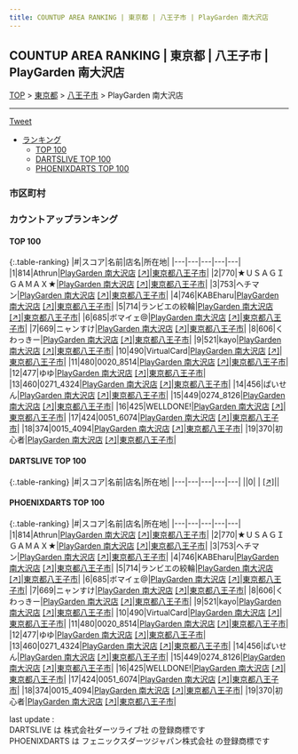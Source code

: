 ```yaml
---
title: COUNTUP AREA RANKING | 東京都 | 八王子市 | PlayGarden 南大沢店
---
```

## COUNTUP AREA RANKING | 東京都 | 八王子市 | PlayGarden 南大沢店

[TOP](/darts/rank/) > [東京都](/darts/rank/東京都/) > [八王子市](/darts/rank/東京都/八王子市/) > PlayGarden 南大沢店

___

<a href="https://twitter.com/share?ref_src=twsrc%5Etfw" data-text="COUNTUP AREA RANKING | 東京都八王子市PlayGarden 南大沢店" class="twitter-share-button" data-hashtags="DARTSLIVE,PHOENIXDARTS,darts,ダーツ" data-show-count="false">Tweet</a>

* [ランキング](#カウントアップランキング)
    * [TOP 100](#top-100)
    * [DARTSLIVE TOP 100](#dartslive-top-100)
    * [PHOENIXDARTS TOP 100](#phoenixdarts-top-100)

### 市区町村

<ul>

</ul>

### カウントアップランキング

#### TOP 100



{:.table-ranking}
|#|スコア|名前|店名|所在地|
|---|---|---|---|---|
|1|814|<span class="rank-name-pd">Athrun</span>|<a href="/darts/rank/shops/87952.html">PlayGarden 南大沢店</a> <a href="https://vs.phoenixdarts.com/jp/shop/shopDetailInfo/s_87952?s_seq=87952">[↗]</a>|<a href="/darts/rank/東京都/八王子市">東京都八王子市</a>|
|2|770|<span class="rank-name-pd">★ＵＳＡＧＩＧＡＭＡＸ★</span>|<a href="/darts/rank/shops/87952.html">PlayGarden 南大沢店</a> <a href="https://vs.phoenixdarts.com/jp/shop/shopDetailInfo/s_87952?s_seq=87952">[↗]</a>|<a href="/darts/rank/東京都/八王子市">東京都八王子市</a>|
|3|753|<span class="rank-name-pd">ヘチマン</span>|<a href="/darts/rank/shops/87952.html">PlayGarden 南大沢店</a> <a href="https://vs.phoenixdarts.com/jp/shop/shopDetailInfo/s_87952?s_seq=87952">[↗]</a>|<a href="/darts/rank/東京都/八王子市">東京都八王子市</a>|
|4|746|<span class="rank-name-pd">KABEharu</span>|<a href="/darts/rank/shops/87952.html">PlayGarden 南大沢店</a> <a href="https://vs.phoenixdarts.com/jp/shop/shopDetailInfo/s_87952?s_seq=87952">[↗]</a>|<a href="/darts/rank/東京都/八王子市">東京都八王子市</a>|
|5|714|<span class="rank-name-pd">ランビエの絞輪</span>|<a href="/darts/rank/shops/87952.html">PlayGarden 南大沢店</a> <a href="https://vs.phoenixdarts.com/jp/shop/shopDetailInfo/s_87952?s_seq=87952">[↗]</a>|<a href="/darts/rank/東京都/八王子市">東京都八王子市</a>|
|6|685|<span class="rank-name-pd">ボマイェ@</span>|<a href="/darts/rank/shops/87952.html">PlayGarden 南大沢店</a> <a href="https://vs.phoenixdarts.com/jp/shop/shopDetailInfo/s_87952?s_seq=87952">[↗]</a>|<a href="/darts/rank/東京都/八王子市">東京都八王子市</a>|
|7|669|<span class="rank-name-pd">ニャンすけ</span>|<a href="/darts/rank/shops/87952.html">PlayGarden 南大沢店</a> <a href="https://vs.phoenixdarts.com/jp/shop/shopDetailInfo/s_87952?s_seq=87952">[↗]</a>|<a href="/darts/rank/東京都/八王子市">東京都八王子市</a>|
|8|606|<span class="rank-name-pd">くわっきー</span>|<a href="/darts/rank/shops/87952.html">PlayGarden 南大沢店</a> <a href="https://vs.phoenixdarts.com/jp/shop/shopDetailInfo/s_87952?s_seq=87952">[↗]</a>|<a href="/darts/rank/東京都/八王子市">東京都八王子市</a>|
|9|521|<span class="rank-name-pd">kayo</span>|<a href="/darts/rank/shops/87952.html">PlayGarden 南大沢店</a> <a href="https://vs.phoenixdarts.com/jp/shop/shopDetailInfo/s_87952?s_seq=87952">[↗]</a>|<a href="/darts/rank/東京都/八王子市">東京都八王子市</a>|
|10|490|<span class="rank-name-pd">VirtualCard</span>|<a href="/darts/rank/shops/87952.html">PlayGarden 南大沢店</a> <a href="https://vs.phoenixdarts.com/jp/shop/shopDetailInfo/s_87952?s_seq=87952">[↗]</a>|<a href="/darts/rank/東京都/八王子市">東京都八王子市</a>|
|11|480|<span class="rank-name-pd">0020_8514</span>|<a href="/darts/rank/shops/87952.html">PlayGarden 南大沢店</a> <a href="https://vs.phoenixdarts.com/jp/shop/shopDetailInfo/s_87952?s_seq=87952">[↗]</a>|<a href="/darts/rank/東京都/八王子市">東京都八王子市</a>|
|12|477|<span class="rank-name-pd">ゆゆ</span>|<a href="/darts/rank/shops/87952.html">PlayGarden 南大沢店</a> <a href="https://vs.phoenixdarts.com/jp/shop/shopDetailInfo/s_87952?s_seq=87952">[↗]</a>|<a href="/darts/rank/東京都/八王子市">東京都八王子市</a>|
|13|460|<span class="rank-name-pd">0271_4324</span>|<a href="/darts/rank/shops/87952.html">PlayGarden 南大沢店</a> <a href="https://vs.phoenixdarts.com/jp/shop/shopDetailInfo/s_87952?s_seq=87952">[↗]</a>|<a href="/darts/rank/東京都/八王子市">東京都八王子市</a>|
|14|456|<span class="rank-name-pd">ぱいせん</span>|<a href="/darts/rank/shops/87952.html">PlayGarden 南大沢店</a> <a href="https://vs.phoenixdarts.com/jp/shop/shopDetailInfo/s_87952?s_seq=87952">[↗]</a>|<a href="/darts/rank/東京都/八王子市">東京都八王子市</a>|
|15|449|<span class="rank-name-pd">0274_8126</span>|<a href="/darts/rank/shops/87952.html">PlayGarden 南大沢店</a> <a href="https://vs.phoenixdarts.com/jp/shop/shopDetailInfo/s_87952?s_seq=87952">[↗]</a>|<a href="/darts/rank/東京都/八王子市">東京都八王子市</a>|
|16|425|<span class="rank-name-pd">WELLDONE!</span>|<a href="/darts/rank/shops/87952.html">PlayGarden 南大沢店</a> <a href="https://vs.phoenixdarts.com/jp/shop/shopDetailInfo/s_87952?s_seq=87952">[↗]</a>|<a href="/darts/rank/東京都/八王子市">東京都八王子市</a>|
|17|424|<span class="rank-name-pd">0051_6074</span>|<a href="/darts/rank/shops/87952.html">PlayGarden 南大沢店</a> <a href="https://vs.phoenixdarts.com/jp/shop/shopDetailInfo/s_87952?s_seq=87952">[↗]</a>|<a href="/darts/rank/東京都/八王子市">東京都八王子市</a>|
|18|374|<span class="rank-name-pd">0015_4094</span>|<a href="/darts/rank/shops/87952.html">PlayGarden 南大沢店</a> <a href="https://vs.phoenixdarts.com/jp/shop/shopDetailInfo/s_87952?s_seq=87952">[↗]</a>|<a href="/darts/rank/東京都/八王子市">東京都八王子市</a>|
|19|370|<span class="rank-name-pd">初心者</span>|<a href="/darts/rank/shops/87952.html">PlayGarden 南大沢店</a> <a href="https://vs.phoenixdarts.com/jp/shop/shopDetailInfo/s_87952?s_seq=87952">[↗]</a>|<a href="/darts/rank/東京都/八王子市">東京都八王子市</a>|


#### DARTSLIVE TOP 100



{:.table-ranking}
|#|スコア|名前|店名|所在地|
|---|---|---|---|---|
||0|<span class="rank-name-dl"> </span>|<a href="/darts/rank/shops/.html"></a> <a href="">[↗]</a>|<a href="/darts/rank//"></a>|


#### PHOENIXDARTS TOP 100



{:.table-ranking}
|#|スコア|名前|店名|所在地|
|---|---|---|---|---|
|1|814|<span class="rank-name-pd">Athrun</span>|<a href="/darts/rank/shops/87952.html">PlayGarden 南大沢店</a> <a href="https://vs.phoenixdarts.com/jp/shop/shopDetailInfo/s_87952?s_seq=87952">[↗]</a>|<a href="/darts/rank/東京都/八王子市">東京都八王子市</a>|
|2|770|<span class="rank-name-pd">★ＵＳＡＧＩＧＡＭＡＸ★</span>|<a href="/darts/rank/shops/87952.html">PlayGarden 南大沢店</a> <a href="https://vs.phoenixdarts.com/jp/shop/shopDetailInfo/s_87952?s_seq=87952">[↗]</a>|<a href="/darts/rank/東京都/八王子市">東京都八王子市</a>|
|3|753|<span class="rank-name-pd">ヘチマン</span>|<a href="/darts/rank/shops/87952.html">PlayGarden 南大沢店</a> <a href="https://vs.phoenixdarts.com/jp/shop/shopDetailInfo/s_87952?s_seq=87952">[↗]</a>|<a href="/darts/rank/東京都/八王子市">東京都八王子市</a>|
|4|746|<span class="rank-name-pd">KABEharu</span>|<a href="/darts/rank/shops/87952.html">PlayGarden 南大沢店</a> <a href="https://vs.phoenixdarts.com/jp/shop/shopDetailInfo/s_87952?s_seq=87952">[↗]</a>|<a href="/darts/rank/東京都/八王子市">東京都八王子市</a>|
|5|714|<span class="rank-name-pd">ランビエの絞輪</span>|<a href="/darts/rank/shops/87952.html">PlayGarden 南大沢店</a> <a href="https://vs.phoenixdarts.com/jp/shop/shopDetailInfo/s_87952?s_seq=87952">[↗]</a>|<a href="/darts/rank/東京都/八王子市">東京都八王子市</a>|
|6|685|<span class="rank-name-pd">ボマイェ@</span>|<a href="/darts/rank/shops/87952.html">PlayGarden 南大沢店</a> <a href="https://vs.phoenixdarts.com/jp/shop/shopDetailInfo/s_87952?s_seq=87952">[↗]</a>|<a href="/darts/rank/東京都/八王子市">東京都八王子市</a>|
|7|669|<span class="rank-name-pd">ニャンすけ</span>|<a href="/darts/rank/shops/87952.html">PlayGarden 南大沢店</a> <a href="https://vs.phoenixdarts.com/jp/shop/shopDetailInfo/s_87952?s_seq=87952">[↗]</a>|<a href="/darts/rank/東京都/八王子市">東京都八王子市</a>|
|8|606|<span class="rank-name-pd">くわっきー</span>|<a href="/darts/rank/shops/87952.html">PlayGarden 南大沢店</a> <a href="https://vs.phoenixdarts.com/jp/shop/shopDetailInfo/s_87952?s_seq=87952">[↗]</a>|<a href="/darts/rank/東京都/八王子市">東京都八王子市</a>|
|9|521|<span class="rank-name-pd">kayo</span>|<a href="/darts/rank/shops/87952.html">PlayGarden 南大沢店</a> <a href="https://vs.phoenixdarts.com/jp/shop/shopDetailInfo/s_87952?s_seq=87952">[↗]</a>|<a href="/darts/rank/東京都/八王子市">東京都八王子市</a>|
|10|490|<span class="rank-name-pd">VirtualCard</span>|<a href="/darts/rank/shops/87952.html">PlayGarden 南大沢店</a> <a href="https://vs.phoenixdarts.com/jp/shop/shopDetailInfo/s_87952?s_seq=87952">[↗]</a>|<a href="/darts/rank/東京都/八王子市">東京都八王子市</a>|
|11|480|<span class="rank-name-pd">0020_8514</span>|<a href="/darts/rank/shops/87952.html">PlayGarden 南大沢店</a> <a href="https://vs.phoenixdarts.com/jp/shop/shopDetailInfo/s_87952?s_seq=87952">[↗]</a>|<a href="/darts/rank/東京都/八王子市">東京都八王子市</a>|
|12|477|<span class="rank-name-pd">ゆゆ</span>|<a href="/darts/rank/shops/87952.html">PlayGarden 南大沢店</a> <a href="https://vs.phoenixdarts.com/jp/shop/shopDetailInfo/s_87952?s_seq=87952">[↗]</a>|<a href="/darts/rank/東京都/八王子市">東京都八王子市</a>|
|13|460|<span class="rank-name-pd">0271_4324</span>|<a href="/darts/rank/shops/87952.html">PlayGarden 南大沢店</a> <a href="https://vs.phoenixdarts.com/jp/shop/shopDetailInfo/s_87952?s_seq=87952">[↗]</a>|<a href="/darts/rank/東京都/八王子市">東京都八王子市</a>|
|14|456|<span class="rank-name-pd">ぱいせん</span>|<a href="/darts/rank/shops/87952.html">PlayGarden 南大沢店</a> <a href="https://vs.phoenixdarts.com/jp/shop/shopDetailInfo/s_87952?s_seq=87952">[↗]</a>|<a href="/darts/rank/東京都/八王子市">東京都八王子市</a>|
|15|449|<span class="rank-name-pd">0274_8126</span>|<a href="/darts/rank/shops/87952.html">PlayGarden 南大沢店</a> <a href="https://vs.phoenixdarts.com/jp/shop/shopDetailInfo/s_87952?s_seq=87952">[↗]</a>|<a href="/darts/rank/東京都/八王子市">東京都八王子市</a>|
|16|425|<span class="rank-name-pd">WELLDONE!</span>|<a href="/darts/rank/shops/87952.html">PlayGarden 南大沢店</a> <a href="https://vs.phoenixdarts.com/jp/shop/shopDetailInfo/s_87952?s_seq=87952">[↗]</a>|<a href="/darts/rank/東京都/八王子市">東京都八王子市</a>|
|17|424|<span class="rank-name-pd">0051_6074</span>|<a href="/darts/rank/shops/87952.html">PlayGarden 南大沢店</a> <a href="https://vs.phoenixdarts.com/jp/shop/shopDetailInfo/s_87952?s_seq=87952">[↗]</a>|<a href="/darts/rank/東京都/八王子市">東京都八王子市</a>|
|18|374|<span class="rank-name-pd">0015_4094</span>|<a href="/darts/rank/shops/87952.html">PlayGarden 南大沢店</a> <a href="https://vs.phoenixdarts.com/jp/shop/shopDetailInfo/s_87952?s_seq=87952">[↗]</a>|<a href="/darts/rank/東京都/八王子市">東京都八王子市</a>|
|19|370|<span class="rank-name-pd">初心者</span>|<a href="/darts/rank/shops/87952.html">PlayGarden 南大沢店</a> <a href="https://vs.phoenixdarts.com/jp/shop/shopDetailInfo/s_87952?s_seq=87952">[↗]</a>|<a href="/darts/rank/東京都/八王子市">東京都八王子市</a>|


<div class="footer border-top border-gray-light mt-5 pt-3 text-right text-gray">
    last update : <span style="font-weight: italic" id="foot_last_modified"></span><br />
    DARTSLIVE は 株式会社ダーツライブ社 の登録商標です<br />
    PHOENIXDARTS は フェニックスダーツジャパン株式会社 の登録商標です<br />
</div>

<script src="https://cdnjs.cloudflare.com/ajax/libs/jquery.tablesorter/2.31.3/js/jquery.tablesorter.min.js" integrity="sha512-qzgd5cYSZcosqpzpn7zF2ZId8f/8CHmFKZ8j7mU4OUXTNRd5g+ZHBPsgKEwoqxCtdQvExE5LprwwPAgoicguNg==" crossorigin="anonymous" referrerpolicy="no-referrer"></script>
<link rel="stylesheet" href="https://cdnjs.cloudflare.com/ajax/libs/jquery.tablesorter/2.31.3/css/theme.default.min.css" integrity="sha512-wghhOJkjQX0Lh3NSWvNKeZ0ZpNn+SPVXX1Qyc9OCaogADktxrBiBdKGDoqVUOyhStvMBmJQ8ZdMHiR3wuEq8+w==" crossorigin="anonymous" referrerpolicy="no-referrer" />
<script>
$(function() {
    $(".table-ranking").tablesorter({sortList:[[0, 0]]});
    $("#foot_last_modified").text(formatDate(new Date(document.lastModified), 'yyyy-MM-dd HH:mm:ss'));
});
</script>

<script async src="https://platform.twitter.com/widgets.js" charset="utf-8"></script>